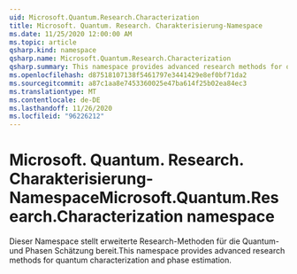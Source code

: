 ```yaml
---
uid: Microsoft.Quantum.Research.Characterization
title: Microsoft. Quantum. Research. Charakterisierung-Namespace
ms.date: 11/25/2020 12:00:00 AM
ms.topic: article
qsharp.kind: namespace
qsharp.name: Microsoft.Quantum.Research.Characterization
qsharp.summary: This namespace provides advanced research methods for quantum characterization and phase estimation.
ms.openlocfilehash: d87518107138f5461797e3441429e8ef0bf71da2
ms.sourcegitcommit: a87c1aa8e7453360025e47ba614f25b02ea84ec3
ms.translationtype: MT
ms.contentlocale: de-DE
ms.lasthandoff: 11/26/2020
ms.locfileid: "96226212"
---
```

# <a name="microsoftquantumresearchcharacterization-namespace"></a><span data-ttu-id="7cb58-102">Microsoft. Quantum. Research. Charakterisierung-Namespace</span><span class="sxs-lookup"><span data-stu-id="7cb58-102">Microsoft.Quantum.Research.Characterization namespace</span></span>

<span data-ttu-id="7cb58-103">Dieser Namespace stellt erweiterte Research-Methoden für die Quantum-und Phasen Schätzung bereit.</span><span class="sxs-lookup"><span data-stu-id="7cb58-103">This namespace provides advanced research methods for quantum characterization and phase estimation.</span></span>

